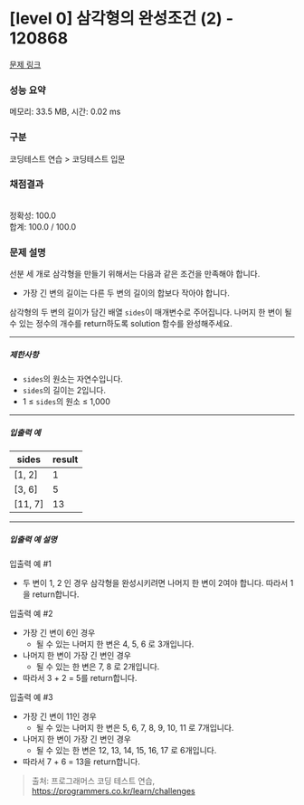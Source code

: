 # [level 0] 삼각형의 완성조건 (2) - 120868 

[문제 링크](https://school.programmers.co.kr/learn/courses/30/lessons/120868) 

### 성능 요약

메모리: 33.5 MB, 시간: 0.02 ms

### 구분

코딩테스트 연습 > 코딩테스트 입문

### 채점결과

<br/>정확성: 100.0<br/>합계: 100.0 / 100.0

### 문제 설명

<p>선분 세 개로 삼각형을 만들기 위해서는 다음과 같은 조건을 만족해야 합니다.</p>

<ul>
<li>가장 긴 변의 길이는 다른 두 변의 길이의 합보다 작아야 합니다.</li>
</ul>

<p>삼각형의 두 변의 길이가 담긴 배열 <code>sides</code>이 매개변수로 주어집니다. 나머지 한 변이 될 수 있는 정수의 개수를 return하도록 solution 함수를 완성해주세요.</p>

<hr>

<h5>제한사항</h5>

<ul>
<li><code>sides</code>의 원소는 자연수입니다.</li>
<li><code>sides</code>의 길이는 2입니다.</li>
<li>1 ≤ <code>sides</code>의 원소 ≤ 1,000</li>
</ul>

<hr>

<h5>입출력 예</h5>
<table class="table">
        <thead><tr>
<th>sides</th>
<th>result</th>
</tr>
</thead>
        <tbody><tr>
<td>[1, 2]</td>
<td>1</td>
</tr>
<tr>
<td>[3, 6]</td>
<td>5</td>
</tr>
<tr>
<td>[11, 7]</td>
<td>13</td>
</tr>
</tbody>
      </table>
<hr>

<h5>입출력 예 설명</h5>

<p>입출력 예 #1</p>

<ul>
<li>두 변이 1, 2 인 경우 삼각형을 완성시키려면 나머지 한 변이 2여야 합니다. 따라서 1을 return합니다.</li>
</ul>

<p>입출력 예 #2</p>

<ul>
<li>가장 긴 변이 6인 경우

<ul>
<li>될 수 있는 나머지 한 변은 4, 5, 6 로 3개입니다.</li>
</ul></li>
<li>나머지 한 변이 가장 긴 변인 경우

<ul>
<li>될 수 있는 한 변은 7, 8 로 2개입니다.</li>
</ul></li>
<li>따라서 3 + 2 = 5를 return합니다.</li>
</ul>

<p>입출력 예 #3</p>

<ul>
<li>가장 긴 변이 11인 경우

<ul>
<li>될 수 있는 나머지 한 변은 5, 6, 7, 8, 9, 10, 11 로 7개입니다.</li>
</ul></li>
<li>나머지 한 변이 가장 긴 변인 경우

<ul>
<li>될 수 있는 한 변은 12, 13, 14, 15, 16, 17 로 6개입니다.</li>
</ul></li>
<li>따라서 7 + 6 = 13을 return합니다.</li>
</ul>


> 출처: 프로그래머스 코딩 테스트 연습, https://programmers.co.kr/learn/challenges